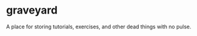 graveyard
===============

A place for storing tutorials, exercises, and other dead things with no pulse.
